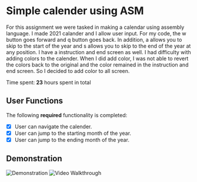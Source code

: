 # Simple calender using ASM

For this assignment we were tasked in making a calendar using assembly language. I made 2021 calander and I allow user input.
For my code, the w button goes forward and q button goes back. In addition, a allows you to skip to the start of the year and
s allows you to skip to the end of the year at any position. I have a instruction and end screen as well. I had difficulty
with adding colors to the calender. When I did add color, I was not able to revert the colors back to the original and the
color remained in the instruction and end screen. So I decided to add color to all screen.

Time spent: **23** hours spent in total

## User Functions

The following **required** functionality is completed:

- [x] User can navigate the calender.
- [x] User can jump to the starting month of the year.
- [x] User can jump to the ending month of the year.

## Demonstration

<img src='https://imgur.com/a/VNqqyTO.gif' title='Demonstration' width='' alt='Demonstration' />

<img src='https://media.giphy.com/media/EhFj4ylWJU53npKpbD/giphy.gif' title='Video Walkthrough' width='' alt='Video Walkthrough' />
